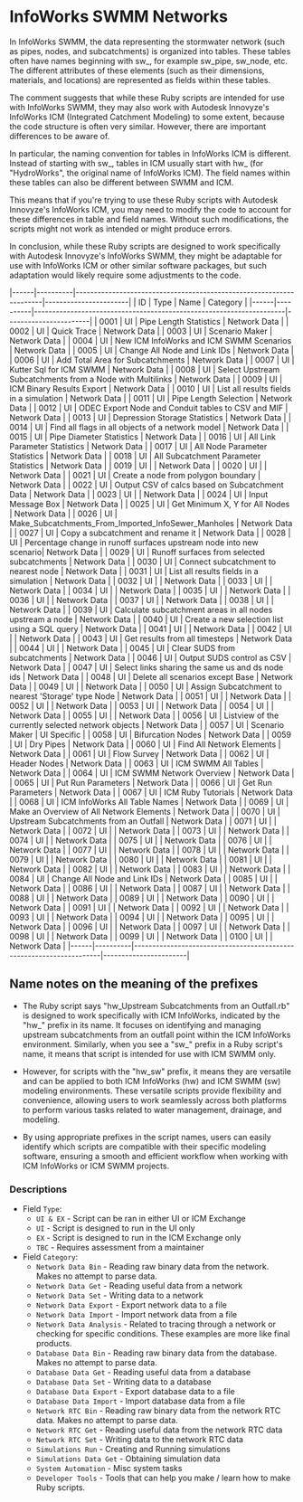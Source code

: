 # InfoWorks SWMM Networks
In InfoWorks SWMM, the data representing the stormwater network (such as pipes, nodes, and subcatchments) is organized into tables. These tables often have names beginning with sw_, for example sw_pipe, sw_node, etc. The different attributes of these elements (such as their dimensions, materials, and locations) are represented as fields within these tables.

The comment suggests that while these Ruby scripts are intended for use with InfoWorks SWMM, they may also work with Autodesk Innovyze's InfoWorks ICM (Integrated Catchment Modeling) to some extent, because the code structure is often very similar. However, there are important differences to be aware of.

In particular, the naming convention for tables in InfoWorks ICM is different. Instead of starting with sw_, tables in ICM usually start with hw_ (for "HydroWorks", the original name of InfoWorks ICM). The field names within these tables can also be different between SWMM and ICM.

This means that if you're trying to use these Ruby scripts with Autodesk Innovyze's InfoWorks ICM, you may need to modify the code to account for these differences in table and field names. Without such modifications, the scripts might not work as intended or might produce errors.

In conclusion, while these Ruby scripts are designed to work specifically with Autodesk Innovyze's InfoWorks SWMM, they might be adaptable for use with InfoWorks ICM or other similar software packages, but such adaptation would likely require some adjustments to the code.

|------|----------|---------------------------------------------------------------------|-----------------------|
| ID   | Type     | Name                                                                | Category              |
|------|----------|---------------------------------------------------------------------|-----------------------|
| 0001 | UI       | Pipe Length Statistics                                              | Network Data          |
| 0002 | UI       | Quick Trace                                                         | Network Data          |
| 0003 | UI       | Scenario Maker                                                      | Network Data          |
| 0004 | UI       | New ICM InfoWorks and ICM SWMM Scenarios                            | Network Data          |
| 0005 | UI       | Change All Node and Link IDs                                        | Network Data          |
| 0006 | UI       | Add Total Area for Subcatchments                                    | Network Data          |
| 0007 | UI       | Kutter Sql for ICM SWMM                                             | Network Data          |
| 0008 | UI       | Select Upstream Subcatchments from a Node with Multilinks           | Network Data          |
| 0009 | UI       | ICM Binary Results Export                                           | Network Data          |
| 0010 | UI       | List all results fields in a simulation                             | Network Data          |
| 0011 | UI       | Pipe Length Selection                                               | Network Data          |
| 0012 | UI       | ODEC Export Node and Conduit tables to CSV and MIF                  | Network Data          |
| 0013 | UI       | Depression Storage Statistics                                       | Network Data          |
| 0014 | UI       | Find all flags in all objects of a network model                    | Network Data          |
| 0015 | UI       | Pipe Diameter Statistics                                            | Network Data          |
| 0016 | UI       | All Link Parameter Statistics                                       | Network Data          |
| 0017 | UI       | All Node Parameter Statistics                                       | Network Data          |
| 0018 | UI       | All Subcatchment Parameter Statistics                               | Network Data          |
| 0019 | UI       |                                                                     | Network Data          |
| 0020 | UI       |                                                                     | Network Data          |
| 0021 | UI       | Create a node from polygon boundary                                 | Network Data          |
| 0022 | UI       | Output CSV of calcs based on Subcatchment Data                      | Network Data          |
| 0023 | UI       |                                                                     | Network Data          |
| 0024 | UI       | Input Message Box                                                   | Network Data          |
| 0025 | UI       | Get Minimum X, Y for All Nodes                                      | Network Data          |
| 0026 | UI       | Make_Subcatchments_From_Imported_InfoSewer_Manholes                 | Network Data          |
| 0027 | UI       | Copy a subcatchment and rename it                                   | Network Data          |
| 0028 | UI       | Percentage change in runoff surfaces upstream node into new scenario| Network Data          |
| 0029 | UI       | Runoff surfaces from selected subcatchments                         | Network Data          |
| 0030 | UI       | Connect subcatchment to nearest node                                | Network Data          |
| 0031 | UI       | List all results fields in a simulation                             | Network Data          |
| 0032 | UI       |                                                                     | Network Data          |
| 0033 | UI       |                                                                     | Network Data          |
| 0034 | UI       |                                                                     | Network Data          |
| 0035 | UI       |                                                                     | Network Data          |
| 0036 | UI       |                                                                     | Network Data          |
| 0037 | UI       |                                                                     | Network Data          |
| 0038 | UI       |                                                                     | Network Data          |
| 0039 | UI       | Calculate subcatchment areas in all nodes upstream a node           | Network Data          |
| 0040 | UI       | Create a new selection list using a SQL query                       | Network Data          |
| 0041 | UI       |                                                                     | Network Data          |
| 0042 | UI       |                                                                     | Network Data          |
| 0043 | UI       | Get results from all timesteps                                      | Network Data          |
| 0044 | UI       |                                                                     | Network Data          |
| 0045 | UI       | Clear SUDS from subcatchments                                       | Network Data          |
| 0046 | UI       | Output SUDS control as CSV                                          | Network Data          |
| 0047 | UI       | Select links sharing the same us and ds node ids                    | Network Data          |
| 0048 | UI       | Delete all scenarios except Base                                    | Network Data          |
| 0049 | UI       |                                                                     | Network Data          |
| 0050 | UI       | Assign Subcatchment to nearest 'Storage' type Node                  | Network Data          |
| 0051 | UI       |                                                                     | Network Data          |
| 0052 | UI       |                                                                     | Network Data          |
| 0053 | UI       |                                                                     | Network Data          |
| 0054 | UI       |                                                                     | Network Data          |
| 0055 | UI       |                                                                     | Network Data          |
| 0056 | UI       | Listview of the currently selected network objects                  | Network Data          |
| 0057 | UI       | Scenario Maker                                                      | UI Specific           |
| 0058 | UI       | Bifurcation Nodes                                                   | Network Data          |
| 0059 | UI       | Dry Pipes                                                           | Network Data          |
| 0060 | UI       | Find All Network Elements                                           | Network Data          |
| 0061 | UI       | Flow Survey                                                         | Network Data          |
| 0062 | UI       | Header Nodes                                                        | Network Data          |
| 0063 | UI       | ICM SWMM All Tables                                                 | Network Data          |
| 0064 | UI       | ICM SWMM Network Overview                                           | Network Data          |
| 0065 | UI       | Put Run Parameters                                                  | Network Data          |
| 0066 | UI       | Get Run Parameters                                                  | Network Data          |
| 0067 | UI       | ICM Ruby Tutorials                                                  | Network Data          |
| 0068 | UI       | ICM InfoWorks All Table Names                                       | Network Data          |
| 0069 | UI       | Make an Overview of All Network Elements                            | Network Data          |
| 0070 | UI       | Upstream Subcatchments from an Outfall                              | Network Data          |
| 0071 | UI       |                                                                     | Network Data          |
| 0072 | UI       |                                                                     | Network Data          |
| 0073 | UI       |                                                                     | Network Data          |
| 0074 | UI       |                                                                     | Network Data          |
| 0075 | UI       |                                                                     | Network Data          |
| 0076 | UI       |                                                                     | Network Data          |
| 0077 | UI       |                                                                     | Network Data          |
| 0078 | UI       |                                                                     | Network Data          |
| 0079 | UI       |                                                                     | Network Data          |
| 0080 | UI       |                                                                     | Network Data          |
| 0081 | UI       |                                                                     | Network Data          |
| 0082 | UI       |                                                                     | Network Data          |
| 0083 | UI       |                                                                     | Network Data          |
| 0084 | UI       | Change All Node and Link IDs                                        | Network Data          |
| 0085 | UI       |                                                                     | Network Data          |
| 0086 | UI       |                                                                     | Network Data          |
| 0087 | UI       |                                                                     | Network Data          |
| 0088 | UI       |                                                                     | Network Data          |
| 0089 | UI       |                                                                     | Network Data          |
| 0090 | UI       |                                                                     | Network Data          |
| 0091 | UI       |                                                                     | Network Data          |
| 0092 | UI       |                                                                     | Network Data          |
| 0093 | UI       |                                                                     | Network Data          |
| 0094 | UI       |                                                                     | Network Data          |
| 0095 | UI       |                                                                     | Network Data          |
| 0096 | UI       |                                                                     | Network Data          |
| 0097 | UI       |                                                                     | Network Data          |
| 0098 | UI       |                                                                     | Network Data          |
| 0099 | UI       |                                                                     | Network Data          |
| 0100 | UI       |                                                                     | Network Data          |
|------|----------|---------------------------------------------------------------------|-----------------------|

## Name notes on the meaning of the prefixes

* The Ruby script says "hw_Upstream Subcatchments from an Outfall.rb" is designed to work specifically with ICM InfoWorks, indicated by the "hw_" prefix in its name. It focuses on identifying and managing upstream subcatchments from an outfall point within the ICM InfoWorks environment. Similarly, when you see a "sw_" prefix in a Ruby script's name, it means that script is intended for use with ICM SWMM only.

* However, for scripts with the "hw_sw" prefix, it means they are versatile and can be applied to both ICM InfoWorks (hw) and ICM SWMM (sw) modeling environments. These versatile scripts provide flexibility and convenience, allowing users to work seamlessly across both platforms to perform various tasks related to water management, drainage, and modeling.

* By using appropriate prefixes in the script names, users can easily identify which scripts are compatible with their specific modeling software, ensuring a smooth and efficient workflow when working with ICM InfoWorks or ICM SWMM projects.

### Descriptions

* Field `Type`:
    * `UI & EX` - Script can be ran in either UI or ICM Exchange
    * `UI` - Script is designed to run in the UI only
    * `EX` - Script is designed to run in the ICM Exchange only
    * `TBC` - Requires assessment from a maintainer
* Field `Category`:
    * `Network Data Bin`      - Reading raw binary data from the network. Makes no attempt to parse data.
    * `Network Data Get`      - Reading useful data from a network
    * `Network Data Set`      - Writing data to a network
    * `Network Data Export`   - Export network data to a file
    * `Network Data Import`   - Import network data from a file
    * `Network Data Analysis` - Related to tracing through a network or checking for specific conditions. These examples are more like final products.
    * `Database Data Bin`     - Reading raw binary data from the database. Makes no attempt to parse data.
    * `Database Data Get`     - Reading useful data from a database
    * `Database Data Set`     - Writing data to a database
    * `Database Data Export`  - Export database data to a file
    * `Database Data Import`  - Import database data from a file
    * `Network RTC Bin`       - Reading raw binary data from the network RTC data. Makes no attempt to parse data.
    * `Network RTC Get`       - Reading useful data from the network RTC data
    * `Network RTC Set`       - Writing data to the network RTC data
    * `Simulations Run`       - Creating and Running simulations
    * `Simulations Data Get`  - Obtaining simulation data
    * `System Automation`     - Misc system tasks
    * `Developer Tools`       - Tools that can help you make / learn how to make Ruby scripts.